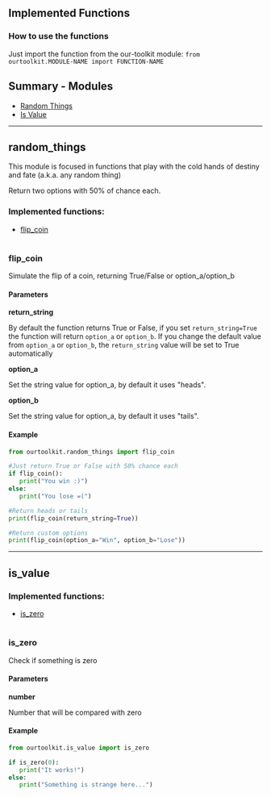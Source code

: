 ## Implemented Functions

### How to use the functions

Just import the function from the our-toolkit module:
```from ourtoolkit.MODULE-NAME import FUNCTION-NAME```


## Summary - Modules

- [Random Things](#random_things)
- [Is Value](#is_value)
---
## random_things

This module is focused in functions that play with the cold hands of destiny and fate (a.k.a. any random thing)

Return two options with 50% of chance each.

### Implemented functions:
- [flip_coin](#flip_coin)
#
### flip_coin

Simulate the flip of a coin, returning True/False or option_a/option_b 

#### Parameters

<b>return_string</b>

By default the function returns True or False, if you set ```return_string=True``` the function will return ```option_a``` or ```option_b```. If you change the default value from ```option_a``` or ```option_b```, the ```return_string``` value will be set to True automatically

<b>option_a</b>

Set the string value for option_a, by default it uses "heads".

<b>option_b</b>

Set the string value for option_a, by default it uses "tails".

#### Example

 ```python
from ourtoolkit.random_things import flip_coin

#Just return True or False with 50% chance each
if flip_coin(): 
    print("You win :)")
else:
    print("You lose =(")

#Return heads or tails
print(flip_coin(return_string=True))

#Return custom options
print(flip_coin(option_a="Win", option_b="Lose"))
```
---

## is_value

### Implemented functions:
- [is_zero](#is_zero)
#
### is_zero

Check if something is zero

#### Parameters

<b>number</b>

Number that will be compared with zero

#### Example

 ```python
from ourtoolkit.is_value import is_zero

if is_zero(0): 
    print("It works!")
else:
    print("Something is strange here...")

